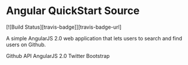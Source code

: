 # Angular QuickStart Source
[![Build Status][travis-badge]][travis-badge-url]

A simple AngularJS 2.0 web application that lets users to search and find users on Github.

Github API
AngularJS 2.0
Twitter Bootstrap
